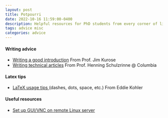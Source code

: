 ```yaml
---
layout: post
title: Potpourri
date: 2022-10-16 11:59:00-0400
description: Helpful resources for PhD students from every corner of life
tags: advice misc
categories: advice
---
```


#### Writing advice
<ul>
    <li><a href="http://www-net.cs.umass.edu/kurose/writing/intro-style.html">Writing a good introduction</a> From Prof. Jim Kurose</li>
    <li><a href="https://www.cs.columbia.edu/~hgs/etc/writing-style.html">Writing technical articles</a> From Prof. Henning Schulzrinne @ Columbia</li>
</ul>

#### Latex tips
<ul>
    <li><a href="https://www.read.seas.harvard.edu/~kohler/latex.html">LaTeX usage tips </a>(dashes, dots, space, etc.) From Eddie Kohler</li>
</ul>

#### Useful resources
<ul>
    <li><a href="https://www.alibabacloud.com/help/en/simple-application-server/latest/use-vnc-to-build-guis-on-ubuntu-18-04-and-20-04"> Set up GUI/VNC on remote Linux server </a></li>
</ul>
